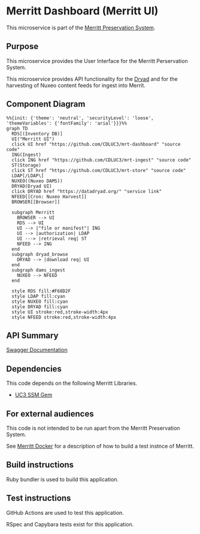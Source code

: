 # Merritt Dashboard (Merritt UI)

This microservice is part of the [Merritt Preservation System](https://github.com/CDLUC3/mrt-doc).

## Purpose

This microservice provides the User Interface for the Merritt Perservation System.

This microservice provides API functionality for the [Dryad](https://datadryad.org/)
and for the harvesting of Nuxeo content feeds for ingest into Merrit. 

## Component Diagram

```mermaid
%%{init: {'theme': 'neutral', 'securityLevel': 'loose', 'themeVariables': {'fontFamily': 'arial'}}}%%
graph TD
  RDS[(Inventory DB)]
  UI("Merritt UI")
  click UI href "https://github.com/CDLUC3/mrt-dashboard" "source code"
  ING(Ingest)
  click ING href "https://github.com/CDLUC3/mrt-ingest" "source code"
  ST(Storage)
  click ST href "https://github.com/CDLUC3/mrt-store" "source code"
  LDAP[/LDAP\]
  NUXEO((Nuxeo DAMS))
  DRYAD(Dryad UI)
  click DRYAD href "https://datadryad.org/" "service link"
  NFEED[[Cron: Nuxeo Harvest]]
  BROWSER[[Browser]]

  subgraph Merritt
    BROWSER --> UI
    RDS --> UI
    UI --> |"file or manifest"| ING
    UI --> |authorization| LDAP
    UI ---> |retrieval req| ST
    NFEED --> ING
  end
  subgraph dryad_browse
    DRYAD --> |download req| UI
  end
  subgraph dams_ingest
    NUXEO --> NFEED
  end

  style RDS fill:#F68D2F
  style LDAP fill:cyan
  style NUXEO fill:cyan
  style DRYAD fill:cyan
  style UI stroke:red,stroke-width:4px
  style NFEED stroke:red,stroke-width:4px
```

## API Summary
[Swagger Documentation](https://petstore.swagger.io/?url=https://raw.githubusercontent.com/CDLUC3/mrt-dashboard/main/swagger.yml)

## Dependencies

This code depends on the following Merritt Libraries.
- [UC3 SSM Gem](https://github.com/CDLUC3/uc3-ssm)

## For external audiences
This code is not intended to be run apart from the Merritt Preservation System.

See [Merritt Docker](https://github.com/CDLUC3/merritt-docker) for a description of how to build a test instnce of Merritt.

## Build instructions
Ruby bundler is used to build this application.

## Test instructions
GitHub Actions are used to test this application.

RSpec and Capybara tests exist for this application.

